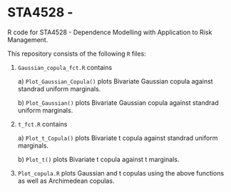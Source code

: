 # STA4528 - 
R code for STA4528 - Dependence Modelling with Application to Risk Management.    

This repository consists of the following `R` files:

1. `Gaussian_copula_fct.R` contains    
    
    a) `Plot_Gaussian_Copula()` plots Bivariate Gaussian copula against
        standrad uniform marginals.
        
    b) `Plot_Gaussian()` plots Bivariate Gaussian copula against
        standrad uniform marginals.
        
        
        
2. `t_fct.R` contains    
    
    a) `Plot_t_Copula()` plots Bivariate t copula against 
        standrad uniform marginals.
        
    b) `Plot_t()` plots Bivariate t copula against t marginals.
        
        
3. `Plot_copula.R` plots Gaussian and t copulas using the above functions as
   well as Archimedean copulas.
    
